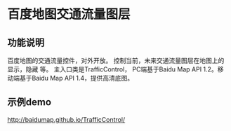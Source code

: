 百度地图交通流量图层
===========================

功能说明
-----------------------------

百度地图的交通流量控件，对外开放。 控制当前，未来交通流量图层在地图上的显示，隐藏 等。 主入口类是TrafficControl， PC端基于Baidu Map API 1.2。移动端基于Baidu Map API 1.4，提供高清底图。

示例demo
------------------------------

http://baidumap.github.io/TrafficControl/
